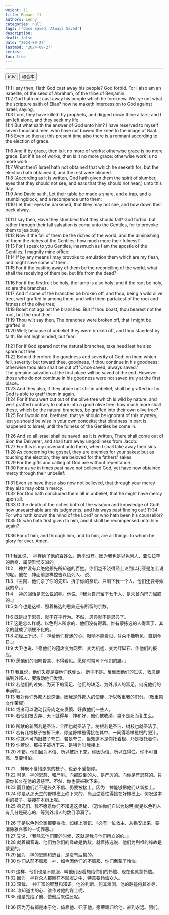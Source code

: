 ```yaml
---
weight: 11
title: Romans 11
authors: Lenny
categories: null
tags: ["Once Saved, Always Saved"]
description: 
draft: false
date: "2024-09-27"
lastmod: "2024-09-27"
series:
toc: true
---
```



<!--more-->
---


<!-- Tab links -->
<div class="tab">
  <button class="tablinks active" onclick="tablabel(event, 'english')">KJV</button>
  <button class="tablinks" onclick="tablabel(event, 'chinese')">和合本</button>

</div>

<!-- Tab content -->
<div id="english" class="tabcontent" style="display:block">

11:1 I say then, Hath God cast away his people? God forbid. For I also am an Israelite, of the seed of Abraham, of the tribe of Benjamin.  
11:2 God hath not cast away his people which he foreknew. Wot ye not what the scripture saith of Elias? how he maketh intercession to God against Israel, saying,  
11:3 Lord, they have killed thy prophets, and digged down thine altars; and I am left alone, and they seek my life.  
11:4 But what saith the answer of God unto him? I have reserved to myself seven thousand men, who have not bowed the knee to the image of Baal.  
11:5 Even so then at this present time also there is a remnant according to the election of grace.  

11:6 And if by grace, then is it no more of works: otherwise grace is no more grace. But if it be of works, then is it no more grace: otherwise work is no more work.  
11:7 What then? Israel hath not obtained that which he seeketh for; but the election hath obtained it, and the rest were blinded.  
11:8 (According as it is written, God hath given them the spirit of slumber, eyes that they should not see, and ears that they should not hear;) unto this day.  
11:9 And David saith, Let their table be made a snare, and a trap, and a stumblingblock, and a recompence unto them:  
11:10 Let their eyes be darkened, that they may not see, and bow down their back alway.  

11:11 I say then, Have they stumbled that they should fall? God forbid: but rather through their fall salvation is come unto the Gentiles, for to provoke them to jealousy.  
11:12 Now if the fall of them be the riches of the world, and the diminishing of them the riches of the Gentiles; how much more their fulness?  
11:13 For I speak to you Gentiles, inasmuch as I am the apostle of the Gentiles, I magnify mine office:  
11:14 If by any means I may provoke to emulation them which are my flesh, and might save some of them.  
11:15 For if the casting away of them be the reconciling of the world, what shall the receiving of them be, but life from the dead?  

11:16 For if the firstfruit be holy, the lump is also holy: and if the root be holy, so are the branches.  
11:17 And if some of the branches be broken off, and thou, being a wild olive tree, wert graffed in among them, and with them partakest of the root and fatness of the olive tree;  
11:18 Boast not against the branches. But if thou boast, thou bearest not the root, but the root thee.  
11:19 Thou wilt say then, The branches were broken off, that I might be graffed in.  
11:20 Well; because of unbelief they were broken off, and thou standest by faith. Be not highminded, but fear:  

11:21 For if God spared not the natural branches, take heed lest he also spare not thee.  
11:22 Behold therefore the goodness and severity of God: on them which fell, severity; but toward thee, goodness, if thou continue in his goodness: otherwise thou also shalt be cut off<label class="margin-toggle sidenote-number"></label><span class="sidenote">"Once saved, always saved."<br>The genuine salvation at the first place will be saved at the end.  However those who do not continue in his goodness were not saved truly at the first place.</span>.  
11:23 And they also, if they abide not still in unbelief, shall be graffed in: for God is able to graff them in again.  
11:24 For if thou wert cut out of the olive tree which is wild by nature, and wert graffed contrary to nature into a good olive tree: how much more shall these, which be the natural branches, be graffed into their own olive tree?  
11:25 For I would not, brethren, that ye should be ignorant of this mystery, lest ye should be wise in your own conceits; that blindness in part is happened to Israel, until the fulness of the Gentiles be come in.  

11:26 And so all Israel shall be saved: as it is written, There shall come out of Sion the Deliverer, and shall turn away ungodliness from Jacob:  
11:27 For this is my covenant unto them, when I shall take away their sins.  
11:28 As concerning the gospel, they are enemies for your sakes: but as touching the election, they are beloved for the fathers' sakes.  
11:29 For the gifts and calling of God are without repentance.  
11:30 For as ye in times past have not believed God, yet have now obtained mercy through their unbelief:  

11:31 Even so have these also now not believed, that through your mercy they also may obtain mercy.  
11:32 For God hath concluded them all in unbelief, that he might have mercy upon all.  
11:33 O the depth of the riches both of the wisdom and knowledge of God! how unsearchable are his judgments, and his ways past finding out!
11:34 For who hath known the mind of the Lord? or who hath been his counsellor?  
11:35 Or who hath first given to him, and it shall be recompensed unto him again?  

11:36 For of him, and through him, and to him, are all things: to whom be glory for ever. Amen.  
</div>

---
<div id="chinese" class="tabcontent">

11:1 我且说、　神弃绝了他的百姓么。断乎没有。因为我也是以色列人、亚伯拉罕的后裔、属便雅悯支派的。  
11:2 　神并没有弃绝他预先所知道的百姓。你们岂不晓得经上论到以利亚是怎么说的呢。他在　神面前怎样控告以色列人、说、  
11:3 『主阿、他们杀了你的先知、拆了你的祭坛、只剩下我一个人、他们还要寻索我的命。』  
11:4 　神的回话是怎么说的呢。他说、『我为自己留下七千人、是未曾向巴力屈膝的。』  
11:5 如今也是这样、照着拣选的恩典还有所留的余数。  

11:6 既是出于恩典、就不在乎行为。不然、恩典就不是恩典了。  
11:7 这是怎么样呢。以色列人所求的、他们没有得着。惟有蒙拣选的人得着了、其余的就成了顽梗不化的。  
11:8 如经上所记、『　神给他们昏迷的心、眼睛不能看见、耳朵不能听见、直到今日。』  
11:9 大卫也说、『愿他们的筵席变为网罗、变为机槛、变为绊脚石、作他们的报应。  
11:10 愿他们的眼睛昏蒙、不得看见。愿你时常弯下他们的腰。』  

11:11 我且说、他们失脚是要他们跌倒么。断乎不是。反倒因他们的过失、救恩便临到外邦人、要激动他们发愤。  
11:12 若他们的过失、为天下的富足、他们的缺乏、为外邦人的富足。何况他们的丰满呢。  
11:13 我对你们外邦人说这话。因我是外邦人的使徒、所以敬重我的职分。〔敬重原文作荣耀〕  
11:14 或者可以激动我骨肉之亲发愤、好救他们一些人。  
11:15 若他们被丢弃、天下就得与　神和好、他们被收纳、岂不是死而复生么。  

11:16 所献的新面若是圣洁、全团也就圣洁了。树根若是圣洁、树枝也就圣洁了。  
11:17 若有几根枝子被折下来、你这野橄榄得接在其中、一同得着橄榄根的肥汁。  
11:18 你就不可向旧枝子夸口、若是夸口、当知道不是你托着根、乃是根托着你。  
11:19 你若说、那枝子被折下来、是特为叫我接上。  
11:20 不错。他们因为不信、所以被折下来。你因为信、所以立得住。你不可自高、反要惧怕。  

11:21 　神既不爱惜原来的枝子、也必不爱惜你。  
11:22 可见　神的恩慈、和严厉。向那跌倒的人、是严厉的。向你是有恩慈的。只要你长久在他的恩慈里。不然、你也要被砍下来。  
11:23 而且他们若不是长久不信、仍要被接上。因为　神能够把他们从新接上。  
11:24 你是从那天生的野橄榄上砍下来的、尚且逆着性得接在好橄榄上、何况这本树的枝子、要接在本树上呢。  
11:25 弟兄们、我不愿意你们不知道这奥秘、（恐怕你们自以为聪明)就是以色列人有几分是硬心的、等到外邦人的数目添满了。  

11:26 于是以色列全家都要得救、如经上所记、『必有一位救主、从锡安出来、要消除雅各家的一切罪恶。』  
11:27 又说、『我除去他们罪的时候、这就是我与他们所立的约。』  
11:28 就着福音说、他们为你们的缘故是仇敌。就着拣选说、他们为列祖的缘故是蒙爱的。  
11:29 因为　神的恩赐和选召、是没有后悔的。  
11:30 你们从前不顺服　神、如今因他们的不顺服、你们倒蒙了怜恤。  

11:31 这样、他们也是不顺服、叫他们因着施给你们的怜恤、现在也就蒙怜恤。  
11:32 因为　神将众人都圈在不顺服之中、特意要怜恤众人。  
11:33 深哉、　神丰富的智慧和知识。他的判断、何其难测、他的踪迹何其难寻、  
11:34 谁知道主的心、谁作过他的谋士呢、  
11:35 谁是先给了他、使他后来偿还呢。  

11:36 因为万有都是本于他、倚靠他、归于他。愿荣耀归给他、直到永远。阿们。  
</div>
